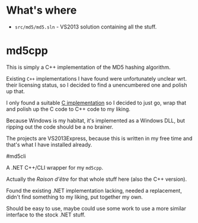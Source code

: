 # What's where

* `src/md5/md5.sln` - VS2013 solution containing all the stuff.

# md5cpp

This is simply a C++ implementation of the MD5 hashing algorithm.

Existing `C++` implementations I have found were unfortunately unclear wrt. their
 licensing status, so I decided to find a unencumbered one and polish up that.

I only found a suitable [C implementation](https://www.fourmilab.ch/md5/) so I 
decided to just go, wrap that and polish up the C code to C++ code to my liking.

Because Windows is my habitat, it's implemented as a Windows DLL, but ripping out 
the code should be a no brainer.

The projects are VS2013Express, because this is written in my free time and that's 
what I have installed already.
 
#md5cli

A .NET C++/CLI wrapper for my `md5cpp`.

Actually the *Raison d'être* for that whole stuff here (also the C++ version).

Found the existing .NET implementation lacking, needed a replacement, didn't find something to my liking, put together my own.

Should be easy to use, maybe could use some work to use a more similar interface to the stock .NET stuff.
